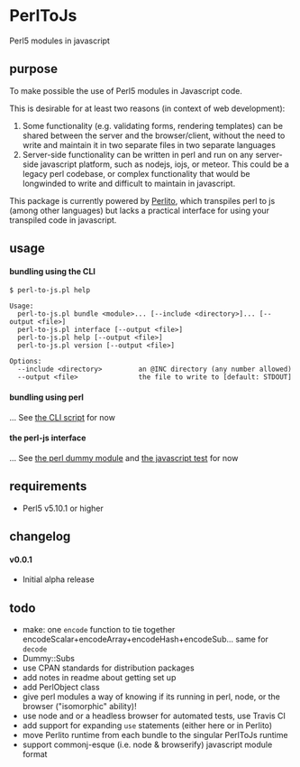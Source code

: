 # PerlToJs
Perl5 modules in javascript

## purpose

To make possible the use of Perl5 modules in Javascript code.

This is desirable for at least two reasons (in context of web development):

1. Some functionality (e.g. validating forms, rendering templates) can be shared between the server and the browser/client, without the need to write and maintain it in two separate files in two separate languages
2. Server-side functionality can be written in perl and run on any server-side javascript platform, such as nodejs, iojs, or meteor. This could be a legacy perl codebase, or complex functionality that would be longwinded to write and difficult to maintain in javascript.

This package is currently powered by [Perlito](https://github.com/fglock/Perlito), which transpiles perl to js (among other languages) but lacks a practical interface for using your transpiled code in javascript.

## usage

#### bundling using the CLI

```
$ perl-to-js.pl help

Usage:
  perl-to-js.pl bundle <module>... [--include <directory>]... [--output <file>]
  perl-to-js.pl interface [--output <file>]
  perl-to-js.pl help [--output <file>]
  perl-to-js.pl version [--output <file>]

Options:
  --include <directory>         an @INC directory (any number allowed)
  --output <file>               the file to write to [default: STDOUT]
```

#### bundling using perl

... See [the CLI script](https://github.com/zenflow/PerlToJs/blob/master/bin/perl-to-js.pl) for now

#### the perl-js interface

... See [the perl dummy module](https://github.com/zenflow/PerlToJs/blob/master/test/lib/Dummy/Simple.pm) and [the javascript test](https://github.com/zenflow/PerlToJs/blob/master/test/assets/tests/simple.js) for now


## requirements

* Perl5 v5.10.1 or higher

## changelog

#### v0.0.1

- Initial alpha release

## todo

- make: one `encode` function to tie together encodeScalar+encodeArray+encodeHash+encodeSub... same for `decode`
- Dummy::Subs
- use CPAN standards for distribution packages
- add notes in readme about getting set up
- add PerlObject class
- give perl modules a way of knowing if its running in perl, node, or the browser ("isomorphic" ability)! 
- use node and or a headless browser for automated tests, use Travis CI
- add support for expanding `use` statements (either here or in Perlito)
- move Perlito runtime from each bundle to the singular PerlToJs runtime
- support commonj-esque (i.e. node & browserify) javascript module format

